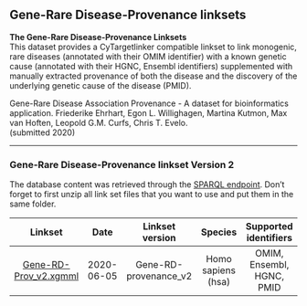## Gene-Rare Disease-Provenance linksets

**The Gene-Rare Disease-Provenance Linksets<br/>**
This dataset provides a CyTargetlinker compatible linkset to link monogenic, rare diseases (annotated with their OMIM identifier) with a known genetic cause (annotated with their HGNC, Ensembl identifiers) supplemented with manually extracted provenance of both the disease and the discovery of the underlying genetic cause of the disease (PMID).

Gene-Rare Disease Association Provenance - A dataset for bioinformatics application. Friederike Ehrhart, Egon L. Willighagen, Martina Kutmon, Max van Hoften, Leopold G.M. Curfs, Chris T. Evelo.<br/>
(submitted 2020)

---

### Gene-Rare Disease-Provenance linkset Version 2

The database content was retrieved through the [SPARQL endpoint](https://www.ebi.ac.uk/rdf/services/sparql). Don’t forget to first unzip all link set files that you want to use and put them in the same folder.

| Linkset | Date | Linkset version | Species | Supported identifiers |
| :---: | :---: | :---: | :---: | :---: | 
| [Gene-RD-Prov_v2.xgmml](https://ndownloader.figshare.com/files/21935424) | 2020-06-05 | Gene-RD-provenance_v2 | Homo sapiens (hsa) | OMIM, Ensembl, HGNC, PMID |
